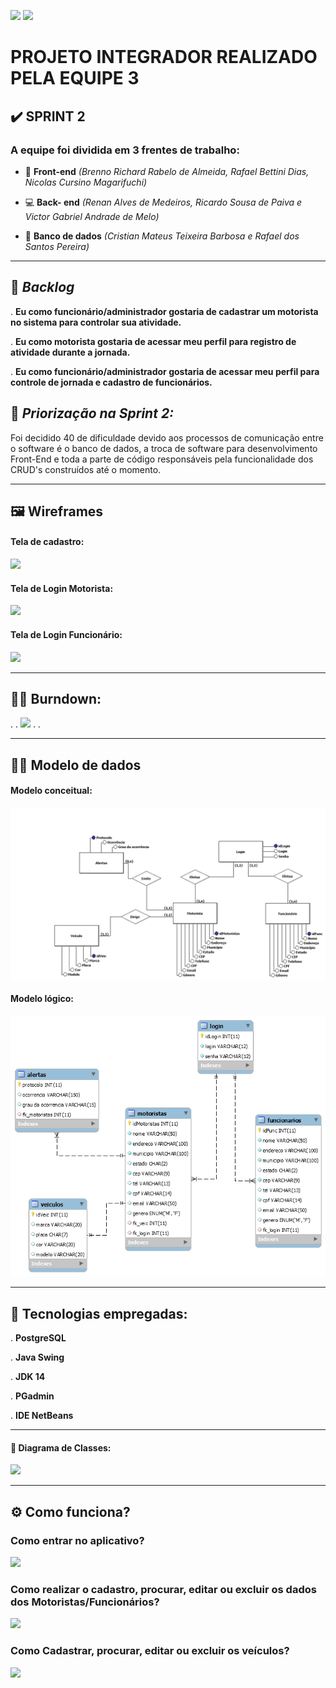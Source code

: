 ![](https://github.com/DevSlim001/PI_2020.2/blob/master/iconeFATEC.png)  ![](https://github.com/DevSlim001/PI_2020.2/blob/master/iacit_logomarca.jpg)


# PROJETO INTEGRADOR REALIZADO PELA EQUIPE 3
## :heavy_check_mark: SPRINT 2

### A equipe foi dividida em 3 frentes de trabalho:

- :art: **Front-end** *(Brenno Richard Rabelo de Almeida, Rafael Bettini Dias, Nicolas Cursino Magarifuchi)*

- :computer: **Back- end** *(Renan Alves de Medeiros, Ricardo Sousa de Paiva e Victor Gabriel Andrade de Melo)*

- :floppy_disk: **Banco de dados** *(Cristian Mateus Teixeira Barbosa e Rafael dos Santos Pereira)*

--------------------------------------------------------------------------------------------------------------------
## :bookmark: **_Backlog_**

. **Eu como funcionário/administrador gostaria de cadastrar um motorista no sistema para controlar sua atividade.**

. **Eu como motorista gostaria de acessar meu perfil para registro de atividade durante a jornada.**

. **Eu como funcionário/administrador gostaria de acessar meu perfil para controle de jornada e cadastro de funcionários.**

## :dart: **_Priorização na Sprint 2:_**

Foi decidido 40 de dificuldade devido aos processos de comunicação entre o software é o banco de dados, a troca de software para desenvolvimento Front-End e toda a parte de código responsáveis pela funcionalidade dos CRUD's construídos até o momento.

--------------------------------------------------------------------------------------------------------------------
## :framed_picture: Wireframes 

#### Tela de cadastro:
![](https://github.com/DevSlim001/PI_2020.2/blob/Sprint1/tela%20de%20cadastro.png)


#### Tela de Login Motorista:
![](https://github.com/DevSlim001/PI_2020.2/blob/Sprint1/Tela%20motorista.png)

#### Tela de Login Funcionário:

![](https://github.com/DevSlim001/PI_2020.2/blob/Sprint1/Tela%20administrador.png)


--------------------------------------------------------------------------------------------------------------------

## :running_man: Burndown:
.
. ![](https://github.com/DevSlim001/PI_2020.2/blob/sprint2/assets/PrintBurndown.png)
.
.

--------------------------------------------------------------------------------------------------------------------

## :man_technologist: Modelo de dados

#### Modelo conceitual:

![](https://github.com/DevSlim001/PI_2020.2/blob/Sprint0/modeloconceitual.jpg)


#### Modelo lógico:

![](https://github.com/DevSlim001/PI_2020.2/blob/Sprint0/Modelo%20lógico.png)

--------------------------------------------------------------------------------------------------------------------

## :rocket: Tecnologias empregadas:
 
. **PostgreSQL**

. **Java Swing**

. **JDK 14**

. **PGadmin**

. **IDE NetBeans**

--------------------------------------------------------------------------------------------------------------------

#### :tea: Diagrama de Classes:

![](https://github.com/DevSlim001/PI_2020.2/blob/sprint2/diagramaclasses.png)

--------------------------------------------------------------------------------------------------------------------
## :gear: Como funciona?

### Como entrar no aplicativo?

![](https://github.com/DevSlim001/PI_2020.2/blob/sprint2/Entrar%20no%20app.gif)


### Como realizar o cadastro, procurar, editar ou excluir os dados dos Motoristas/Funcionários?

![](https://github.com/DevSlim001/PI_2020.2/blob/sprint2/CrudMotoristaFuncionário.gif)


### Como Cadastrar, procurar, editar ou excluir os veículos?

![](https://github.com/DevSlim001/PI_2020.2/blob/sprint2/CrudVeículos.gif)
